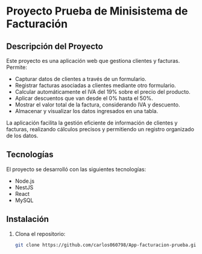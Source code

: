 # Proyecto Prueba de Minisistema de Facturación

## Descripción del Proyecto

Este proyecto es una aplicación web que gestiona clientes y facturas. Permite:

- Capturar datos de clientes a través de un formulario.
- Registrar facturas asociadas a clientes mediante otro formulario.
- Calcular automáticamente el IVA del 19% sobre el precio del producto.
- Aplicar descuentos que van desde el 0% hasta el 50%.
- Mostrar el valor total de la factura, considerando IVA y descuento.
- Almacenar y visualizar los datos ingresados en una tabla.

La aplicación facilita la gestión eficiente de información de clientes y facturas, realizando cálculos precisos y permitiendo un registro organizado de los datos.

## Tecnologías

El proyecto se desarrolló con las siguientes tecnologías:

- Node.js
- NestJS
- React
- MySQL

## Instalación

1. Clona el repositorio:
   ```bash
   git clone https://github.com/carlos060798/App-facturacion-prueba.git